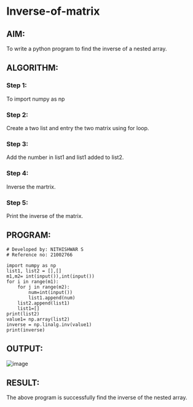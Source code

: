 # Inverse-of-matrix

## AIM:
To write a python program to find the inverse of a nested array.

## ALGORITHM:
### Step 1:
To import numpy as np 
### Step 2:
Create a two list and entry the two matrix using for loop.
### Step 3:
Add the number in list1 and list1 added to list2.
### Step 4:
Inverse the martrix.
### Step 5:
Print the inverse of the matrix.

## PROGRAM:
```
# Developed by: NITHISHWAR S
# Reference no: 21002766

import numpy as np
list1, list2 = [],[]
m1,m2= int(input()),int(input())
for i in range(m1):
    for j in range(m2):
        num=int(input())
        list1.append(num)
    list2.append(list1)
    list1=[]
print(list2)
value1= np.array(list2)
inverse = np.linalg.inv(value1)
print(inverse)
```
## OUTPUT:
![image](https://user-images.githubusercontent.com/94164665/153345505-edefcb7c-9ab5-4056-a9f4-5af7bdb40684.png)


## RESULT:
The above program is successfully find the inverse of the nested array.
